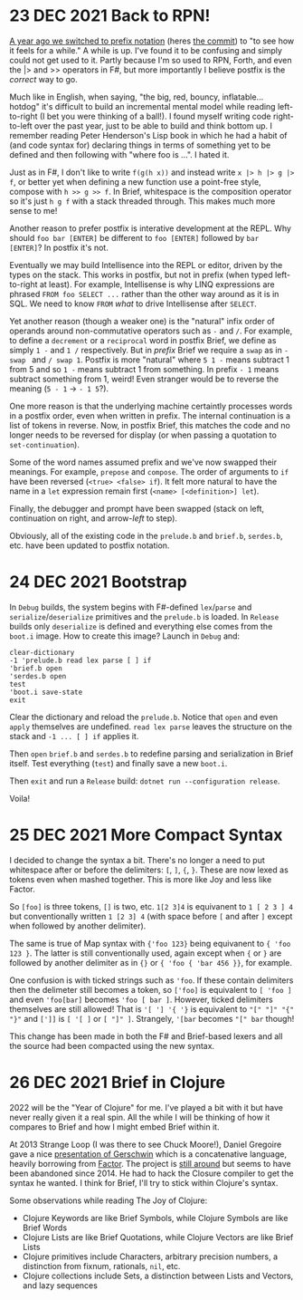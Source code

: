 # 23 DEC 2021 Back to RPN!

[A year ago we switched to prefix notation](https://github.com/AshleyF/brief/blob/gh-pages/sandbox/Language/journal/DEC2020.md#23-dec-2020-reverse-reverse-polish-notation) (heres [the commit](https://github.com/AshleyF/brief/commit/260a761b87c6976ac78be2c69cf1a1e145628cca)) to "to see how it feels for a while." A while is up. I've found it to be confusing and simply could not get used to it. Partly because I'm so used to RPN, Forth, and even the |> and >> operators in F#, but more importantly I believe postfix is the _correct_ way to go.

Much like in English, when saying, "the big, red, bouncy, inflatable... hotdog" it's difficult to build an incremental mental model while reading left-to-right (I bet you were thinking of a ball!). I found myself writing code right-to-left over the past year, just to be able to build and think bottom up. I remember reading Peter Henderson's Lisp book in which he had a habit of (and code syntax for) declaring things in terms of something yet to be defined and then following with "where foo is ...". I hated it.

Just as in F#, I don't like to write `f(g(h x))` and instead write `x |> h |> g |> f`, or better yet when defining a new function use a point-free style, compose with `h >> g >> f`. In Brief, whitespace is the composition operator so it's just `h g f` with a stack threaded through. This makes much more sense to me!

Another reason to prefer postfix is interative development at the REPL. Why should `foo bar [ENTER]` be different to `foo [ENTER]` followed by `bar [ENTER]`? In postfix it's not.

Eventually we may build Intellisence into the REPL or editor, driven by the types on the stack. This works in postfix, but not in prefix (when typed left-to-right at least). For example, Intellisense is why LINQ expressions are phrased `FROM foo SELECT ...` rather than the other way around as it is in SQL. We need to know `FROM` _what_ to drive Intellisense after `SELECT`.

Yet another reason (though a weaker one) is the "natural" infix order of operands around non-commutative operators such as `-` and `/`. For example, to define a `decrement` or a `reciprocal` word in postfix Brief, we define as simply `1 -` and `1 /` respectively. But in _prefix_ Brief we require a `swap` as in `- swap ` and `/ swap 1`. Postfix is more "natural" where `5 1 -` means subtract 1 from 5 and so `1 -` means subtract 1 from something. In prefix `- 1` means subtract something from 1, weird! Even stranger would be to reverse the meaning (`5 - 1` -> `- 1 5`?).

One more reason is that the underlying machine certaintly processes words in a postfix order, even when written in prefix. The internal continuation is a list of tokens in reverse. Now, in postfix Brief, this matches the code and no longer needs to be reversed for display (or when passing a quotation to `set-continuation`).

Some of the word names assumed prefix and we've now swapped their meanings. For example, `prepose` and `compose`. The order of arguments to `if` have been reversed (`<true> <false> if`). It felt more natural to have the name in a `let` expression remain first (`<name> [<definition>] let`).

Finally, the debugger and prompt have been swapped (stack on left, continuation on right, and arrow-*left* to step).

Obviously, all of the existing code in the `prelude.b` and `brief.b`, `serdes.b`, etc. have been updated to postfix notation.

# 24 DEC 2021 Bootstrap

In `Debug` builds, the system begins with F#-defined `lex`/`parse` and `serialize`/`deserialize` primitives and the `prelude.b` is loaded. In `Release` builds only `deserialize` is defined and everything else comes from the `boot.i` image. How to create this image? Launch in `Debug` and:

```brief
clear-dictionary
-1 'prelude.b read lex parse [ ] if
'brief.b open
'serdes.b open
test
'boot.i save-state
exit
```

Clear the dictionary and reload the `prelude.b`. Notice that `open` and even `apply` themselves are undefined. `read lex parse` leaves the structure on the stack and `-1 ... [ ] if` applies it.

Then `open` `brief.b` and `serdes.b` to redefine parsing and serialization in Brief itself. Test everything (`test`) and finally save a new `boot.i`.

Then `exit` and run a `Release` build: `dotnet run --configuration release`.

Voila!

# 25 DEC 2021 More Compact Syntax

I decided to change the syntax a bit. There's no longer a need to put whitespace after or before the delimiters: `[`, `]`, `{`, `}`. These are now lexed as tokens even when mashed together. This is more like Joy and less like Factor.

So `[foo]` is three tokens, `[]` is two, etc. `1[2 3]4` is equivanent to `1 [ 2 3 ] 4` but conventionally written `1 [2 3] 4` (with space before `[` and after `]` except when followed by another delimiter).

The same is true of Map syntax with  `{'foo 123}` being equivanent to `{ 'foo 123 }`. The latter is still conventionally used, again except when `{` or `}` are followed by another delimiter as in `{}` or `{ 'foo { 'bar 456 }}`, for example.

One confusion is with ticked strings such as `'foo`. If these contain delimiters then the delimeter still becomes a token, so `['foo]` is equivalent to `[ 'foo ]` and even `'foo[bar]` becomes `'foo [ bar ]`. However, ticked delimiters themselves are still allowed! That is `'[ '] '{ '}` is equivalent to `"[" "]" "{" "}"` and  `[']]` is `[ '[ ]` or `[ "]" ]`.  Strangely, `'[bar` becomes `"[" bar` though!

This change has been made in both the F# and Brief-based lexers and all the source had been compacted using the new syntax.
# 26 DEC 2021 Brief in Clojure

2022 will be the "Year of Clojure" for me. I've played a bit with it but have never really given it a real spin. All the while I will be thinking of how it compares to Brief and how I might embed Brief within it.

At 2013 Strange Loop (I was there to see Chuck Moore!), Daniel Gregoire gave a nice [presentation of Gerschwin](https://www.infoq.com/presentations/gershwin/) which is a concatenative language, heavily borrowing from [Factor](). The project is [still around](https://gershwin.github.io/) but seems to have been abandoned since 2014. He had to hack the Closure compiler to get the syntax he wanted. I think for Brief, I'll try to stick within Clojure's syntax.

Some observations while reading The Joy of Clojure:

- Clojure Keywords are like Brief Symbols, while Clojure Symbols are like Brief Words
- Clojure Lists are like Brief Quotations, while Clojure Vectors are like Brief Lists
- Clojure primitives include Characters, arbitrary precision numbers, a distinction from fixnum, rationals, `nil`, etc.
- Clojure collections include Sets, a distinction between Lists and Vectors, and lazy sequences
